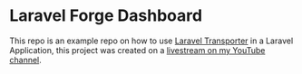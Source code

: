 # Laravel Forge Dashboard

This repo is an example repo on how to use [Laravel Transporter](https://github.com/JustSteveKing/laravel-transporter) in a Laravel Application, this project was created on a [livestream on my YouTube channel](https://youtu.be/7Vs3roHgL_c).



